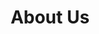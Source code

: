 ---
title: "About Us"
page_header_bg: "images/bg/section-bg5.jpg"
description: "This is meta description"
layout: "about"
draft: false

######################### Counter ####################
counter:
  enable: true
  title : "We build tools <br>for the Cosmos Ecosystem <span class=\"text-color\">to help mainstream</span> adoption easier."
  counter_item:
  # counter item loop
  - icon : "ti-thumb-up" # here we use themify icon pack : https://themify.me/themify-icons
    title : "Current Projects"
    count : "2"
    unit : "+"
    
  # counter item loop
  - icon : "ti-world" # here we use themify icon pack : https://themify.me/themify-icons
    title : "Our Contirbutions"
    count : "2"
    unit : ""
    
  # counter item loop
  - icon : "ti-cloud" # here we use themify icon pack : https://themify.me/themify-icons
    title : "Platforms"
    count : "3"
    unit : ""

####################### Promo video ######################
video:
  enable: false
  title : "Growing Software Company Since 2008"
  video_thumb: "images/about/img-34.png"
  video_embed_link : "https://www.youtube.com/embed/dyZcRRWiuuw"
  content : "
  Lorem ipsum dolor sit amet, consectetur adipisicing elit. Sint earum, eos esse non error facilis ad, maiores eum quae vero libero voluptas! Reprehenderit sunt similique, quae quidem voluptatem odit natus.


  * Create and manage any process for your business needs.

  * Create and manage any process for your business needs.

  * Create and manage any process for your business needs.
  "
  button:
    enable : true
    label : "All Services"
    link : "service"

################################## Team ########################
team:
  enable : true
  title : "Our Team"
  content : "Defiant Labs is a growing company made up of talented individuals with different backgrounds."

  team_member:
  # team member loop
  - name : "Dan Bryan"
    image : "images/team/dan.png"
    designation : "Founder"
    

################################ Clients ######################
clients:
  enable : true
  title : "Our Contributions"
  content : ""
  logos:
  - "images/clients/cosmos.png"
  - "images/clients/dao-dao.png"


################################ Platforms ######################
platforms:
  enable : true
  title : "Supported platforms"
  content : ""
  logos:
  - "images/platforms/aws.png"
  - "images/platforms/azure.png"
  - "images/platforms/google-cloud.png"


########################## Testimonial ########################
testimonial:
  enable: true
  # testimonial content comes from "data/homepage.yml" file.
---